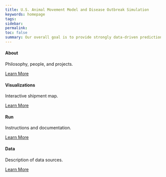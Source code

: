 ```yaml
---
title: U.S. Animal Movement Model and Disease Outbreak Simulation
keywords: homepage
tags:
sidebar:
permalink:
toc: false
summary: Our overall goal is to provide strongly data-driven predictions of U.S. livestock shipments and simulations of livestock disease and to characterize uncertainty in these predictions in order to support decision-making in both response and planning contexts.
---
```


<div class="row">
         <div class="col-md-3 col-sm-6">
             <div class="panel panel-default text-center">
                 <div class="panel-heading">
                     <span class="fa-stack fa-5x">
                           <i class="fa fa-circle fa-stack-2x text-primary"></i>
                           <i class="fa fa-empire fa-stack-1x fa-inverse"></i>
                     </span>
                 </div>
                 <div class="panel-body">
                     <h4>About</h4>
                     <p>Philosophy, people, and projects.</p>
                     <a href="about.html" class="btn btn-primary">Learn More</a>
                 </div>
             </div>
         </div>
         <div class="col-md-3 col-sm-6">
             <div class="panel panel-default text-center">
                 <div class="panel-heading">
                     <span class="fa-stack fa-5x">
                           <i class="fa fa-circle fa-stack-2x text-primary"></i>
                           <i class="fa fa-map fa-stack-1x fa-inverse"></i>
                     </span>
                 </div>
                 <div class="panel-body">
                     <h4>Visualizations</h4>
                     <p>Interactive shipment map.</p>
                     <a href="shiny.html" class="btn btn-primary">Learn More</a>
                 </div>
             </div>
         </div>
         <div class="col-md-3 col-sm-6">
             <div class="panel panel-default text-center">
                 <div class="panel-heading">
                     <span class="fa-stack fa-5x">
                           <i class="fa fa-circle fa-stack-2x text-primary"></i>
                           <i class="fa fa-laptop fa-stack-1x fa-inverse"></i>
                     </span>
                 </div>
                 <div class="panel-body">
                     <h4>Run</h4>
                     <p>Instructions and documentation.</p>
                     <a href="run.html" class="btn btn-primary">Learn More</a>
                 </div>
             </div>
         </div>
         <div class="col-md-3 col-sm-6">
             <div class="panel panel-default text-center">
                 <div class="panel-heading">
                     <span class="fa-stack fa-5x">
                           <i class="fa fa-circle fa-stack-2x text-primary"></i>
                           <i class="fa fa-database fa-stack-1x fa-inverse"></i>
                     </span>
                 </div>
                 <div class="panel-body">
                     <h4>Data</h4>
                     <p>Description of data sources.</p>
                     <a href="data.html" class="btn btn-primary">Learn More</a>
                 </div>
             </div>
         </div>
</div>
